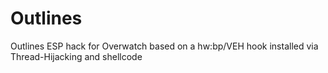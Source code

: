 # Outlines
Outlines ESP hack for Overwatch based on a hw:bp/VEH hook installed via Thread-Hijacking and shellcode
